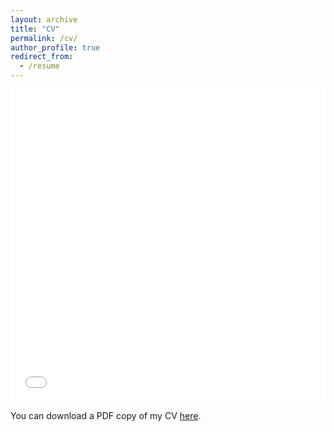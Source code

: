 ```yaml
---
layout: archive
title: "CV"
permalink: /cv/
author_profile: true
redirect_from:
  - /resume
---
```


<iframe src="/files/Jan13_CV.pdf" width="100%" height="500" frameborder="no" border="0" marginwidth="0" marginheight="0"></iframe>

You can download a PDF copy of my CV [here](/files/Jan13_CV.pdf).
